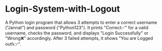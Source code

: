 # Login-System-with-Logout
 A Python login program that allows 3 attempts to enter a correct username ("Jannat") and password ("Python123"). It prints "Correct✅" for a valid username, checks the password, and displays "Login Successfully" or "Wrong❌" accordingly. After 3 failed attempts, it shows "You are Logged out!👉".
